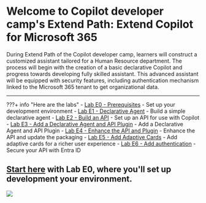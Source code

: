 
# Welcome to Copilot developer camp's Extend Path: Extend Copilot for Microsoft 365

During Extend Path of the Copilot developer camp, learners will construct a customized assistant tailored for a Human Resource department. The process will begin with the creation of a basic declarative Copilot and progress towards developing fully skilled assistant. This advanced assistant will be equipped with security features, including authentication mechanism linked to the Microsoft 365 tenant to get organizational data.

<hr />

???+ info "Here are the labs"
    - [Lab E0 - Prerequisites](./00-prerequisites) - Set up your development environment
    - [Lab E1 - Declarative Agent](./01-declarative-copilot.md) - Build a simple declarative agent
    - [Lab E2 - Build an API](./02-build-the-api.md) - Set up an API for use with Copilot
    - [Lab E3 - Add a Declarative Agent and API Plugin](./03-add-declarative-copilot.md) - Add a Declarative Agent and API Plugin
    - [Lab E4 - Enhance the API and Plugin](./04-enhance-api-plugin.md) - Enhance the API and update the packaging
    - [Lab E5 - Add Adaptive Cards](./05-add-adaptive-card.md) - Add adaptive cards for a richer user experience
    - [Lab E6 - Add authentication](./06-add-authentication.md) - Secure your API with Entra ID

## <a href="./00-prerequisites">Start here</a> with Lab E0, where you'll set up development your environment.

<img src="https://pnptelemetry.azurewebsites.net/copilot-camp/extend-m365-copilot/index" />